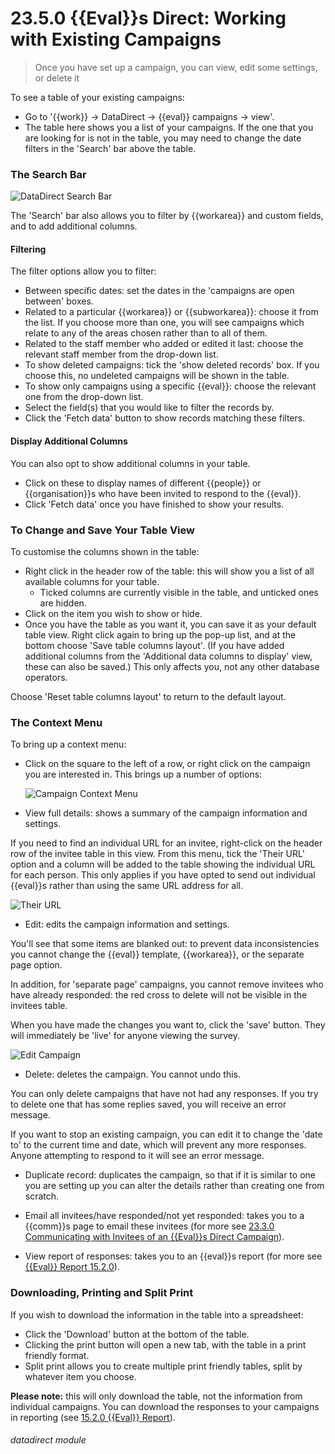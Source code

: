 # 23.5.0 {{Eval}}s Direct: Working with Existing Campaigns

> Once you have set up a campaign, you can view, edit some settings, or delete it





To see a table of your existing campaigns:
- Go to '{{work}} -> DataDirect -> {{eval}} campaigns -> view'.
- The table here shows you a list of your campaigns. If the one that you are looking for is not in the table, you may need to change the date filters in the 'Search' bar above the table.

### The Search Bar

![DataDirect Search Bar](23.5.0a.png)

The 'Search' bar also allows you to filter by {{workarea}} and custom fields, and to add additional columns.  
  
#### Filtering  

The filter options allow you to filter: 
   - Between specific dates: set the dates in the 'campaigns are open between' boxes.
   - Related to a particular {{workarea}} or {{subworkarea}}: choose it from the list. If you choose more than one, you will see campaigns which relate to any of the areas chosen rather than to all of them.
   - Related to the staff member who added or edited it last: choose the relevant staff member from the drop-down list.
   - To show deleted campaigns: tick the 'show deleted records' box. If you choose this, no undeleted campaigns will be shown in the table.
   - To show only campaigns using a specific {{eval}}: choose the relevant one from the drop-down list.
- Select the field(s) that you would like to filter the records by. 
- Click the 'Fetch data' button to show records matching these filters.

#### Display Additional Columns

You can also opt to show additional columns in your table.
- Click on these to display names of different {{people}} or {{organisation}}s who have been invited to respond to the {{eval}}.
- Click 'Fetch data' once you have finished to show your results.

### To Change and Save Your Table View

To customise the columns shown in the table:
- Right click in the header row of the table: this will show you a list of all available columns for your table. 
   - Ticked columns are currently visible in the table, and unticked ones are hidden.  
- Click on the item you wish to show or hide. 
- Once you have the table as you want it, you can save it as your default table view. Right click again to bring up the pop-up list, and at the bottom choose 'Save table columns layout'. (If you have added additional columns from the 'Additional data columns to display' view, these can also be saved.) This only affects you, not any other database operators.

Choose 'Reset table columns layout' to return to the default layout.  

### The Context Menu

To bring up a context menu:
- Click on the square to the left of a row, or right click on the campaign you are interested in.  This brings up a number of options:

   ![Campaign Context Menu](23.5.0b.png)

- View full details: shows a summary of the campaign information and settings. 

If you need to find an individual URL for an invitee, right-click on the header row of the invitee table in this view. From this menu, tick the 'Their URL' option and a column will be added to the table showing the individual URL for each person. This only applies if you have opted to send out individual {{eval}}s rather than using the same URL address for all.
   
   ![Their URL](23.5.0d.png)
   
- Edit: edits the campaign information and settings.

You'll see that some items are blanked out: to prevent data inconsistencies you cannot change the {{eval}} template, {{workarea}}, or the separate page option.

In addition, for 'separate page' campaigns, you cannot remove invitees who have already responded: the red cross to delete will not be visible in the invitees table. 

When you have made the changes you want to, click the 'save' button.  They will immediately be 'live' for anyone viewing the survey.

   ![Edit Campaign](23.5.0c.png)


- Delete: deletes the campaign.  You cannot undo this.

You can only delete campaigns that have not had any responses. If you try to delete one that has some replies saved, you will receive an error message. 

If you want to stop an existing campaign, you can edit it to change the 'date to' to the current time and date, which will prevent any more responses. Anyone attempting to respond to it will see an error message. 

- Duplicate record: duplicates the campaign, so that if it is similar to one you are setting up you can alter the details rather than creating one from scratch.

- Email all invitees/have responded/not yet responded: takes you to a {{comm}}s page to email these invitees (for more see [23.3.0 Communicating with Invitees of an {{Eval}}s Direct Campaign](/help/index/p/23.3.0)).

- View report of responses: takes you to an {{eval}}s report (for more see [{{Eval}} Report 15.2.0](/help/index/p/15.2.0)).

### Downloading, Printing and Split Print

If you wish to download the information in the table into a spreadsheet:
- Click the 'Download' button at the bottom of the table.  
- Clicking the print button will open a new tab, with the table in a print friendly format.  
- Split print allows you to create multiple print friendly tables, split by whatever item you choose.

**Please note:** this will only download the table, not the information from individual campaigns. You can download the responses to your campaigns in reporting (see [15.2.0 {{Eval}} Report](/help/index/p/15.2.0)).
   
   
###### datadirect module

